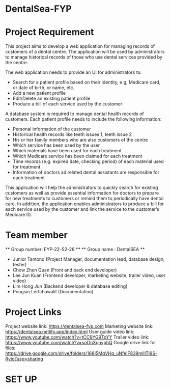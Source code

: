 # DentalSea-FYP 

# Project Requirement
This project aims to develop a web application for managing records of
customers of a dental centre. The application will be used by administrators to
manage historical records of those who use dental services provided by the
centre.

The web application needs to provide an UI for administrators to:
- Search for a patient profile based on their identity, e.g, Medicare card,
or date of birth, or name, etc.
- Add a new patient profile
- Edit/Delete an existing patient profile
- Produce a bill of each service used by the customer

A database system is required to manage dental health records of customers.
Each patient profile needs to include the following information:
- Personal information of the customer
- Historical health records like teeth issues 1, teeth issue 2
- His or her family members who are also customers of the centre
- Which service has been used by the user
- Which materials have been used for each treatment
- Which Medicare service has been claimed for each treatment
- Time records (e.g. expired date, checking period) of each material used
for treatment
- Information of doctors ad related dental assistants are responsible for
each treatment

This application will help the administrators to quickly search for existing
customers as well as provide essential information for doctors to prepare for
new treatments to customers or remind them to periodically have dental care.
In addition, the application enables administrators to produce a bill for each
service used by the customer and link the service to the customer’s Medicare
ID.

# Team member
** Group number: FYP-22-S2-26 **
** Group name : DentalSEA **
* Junior Tantono (Project Manager, documentation lead, database design, tester)
* Chow Zhen Quan (Front and back end developer)
* Lee Jun Kuan (Frontend developer, marketing website, trailer video, user video)
* Lim Hong Jun (Backend developer & database editing)
* Pongsin Lertchawalit (Documentation)

# Project Links
Project website link: https://dentalsea-fyp.com
Marketing website link: https://dentalsea.netlify.app/index.html
User guide video link: https://www.youtube.com/watch?v=tCC9YG9ToYY
Trailer video link: https://www.youtube.com/watch?v=soOnXqnvphQ
Google drive link for files: https://drive.google.com/drive/folders/168I5MqVHq_uNfeIF839mlIlTl9S-Ryio?usp=sharing

# SET UP





